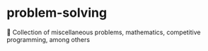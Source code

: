 # problem-solving
🧩 Collection of miscellaneous problems, mathematics, competitive programming, among others
